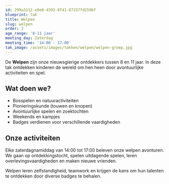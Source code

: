 ```yaml
---
id: 299a3112-e9e0-4393-8f41-87157fd2596f
blueprint: tak
title: Welpen
slug: welpen
order: 2
age_range: '8-11 jaar'
meeting_day: Zaterdag
meeting_time: '14:00 - 17:00'
tak_image: /assets/images/takken/welpen/welpen-groep.jpg
---
```

De **Welpen** zijn onze nieuwsgierige ontdekkers tussen 8 en 11 jaar. In deze tak ontdekken kinderen de wereld om hen heen door avontuurlijke activiteiten en spel.

## Wat doen we?

- Bosspelen en natuuractiviteiten
- Pionieringskunde (touwen en knopen)
- Avontuurlijke spelen en zoektochten
- Weekends en kampjes
- Badges verdienen voor verschillende vaardigheden

## Onze activiteiten

Elke zaterdagnamiddag van 14:00 tot 17:00 beleven onze welpen avonturen. We gaan op ontdekkingstocht, spelen uitdagende spelen, leren overlevingsvaardigheden en maken nieuwe vrienden.

Welpen leren zelfstandigheid, teamwork en krijgen de kans om hun talenten te ontdekken door diverse badges te behalen.
